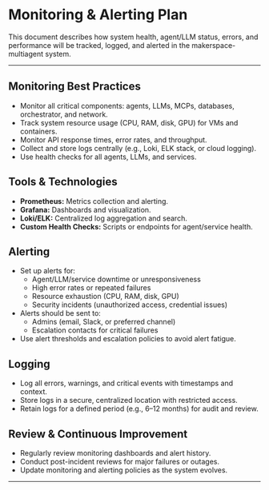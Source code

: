 # Monitoring & Alerting Plan

This document describes how system health, agent/LLM status, errors, and performance will be tracked, logged, and alerted in the makerspace-multiagent system.

---

## Monitoring Best Practices
- Monitor all critical components: agents, LLMs, MCPs, databases, orchestrator, and network.
- Track system resource usage (CPU, RAM, disk, GPU) for VMs and containers.
- Monitor API response times, error rates, and throughput.
- Collect and store logs centrally (e.g., Loki, ELK stack, or cloud logging).
- Use health checks for all agents, LLMs, and services.

## Tools & Technologies
- **Prometheus:** Metrics collection and alerting.
- **Grafana:** Dashboards and visualization.
- **Loki/ELK:** Centralized log aggregation and search.
- **Custom Health Checks:** Scripts or endpoints for agent/service health.

## Alerting
- Set up alerts for:
  - Agent/LLM/service downtime or unresponsiveness
  - High error rates or repeated failures
  - Resource exhaustion (CPU, RAM, disk, GPU)
  - Security incidents (unauthorized access, credential issues)
- Alerts should be sent to:
  - Admins (email, Slack, or preferred channel)
  - Escalation contacts for critical failures
- Use alert thresholds and escalation policies to avoid alert fatigue.

## Logging
- Log all errors, warnings, and critical events with timestamps and context.
- Store logs in a secure, centralized location with restricted access.
- Retain logs for a defined period (e.g., 6–12 months) for audit and review.

## Review & Continuous Improvement
- Regularly review monitoring dashboards and alert history.
- Conduct post-incident reviews for major failures or outages.
- Update monitoring and alerting policies as the system evolves.

--- 